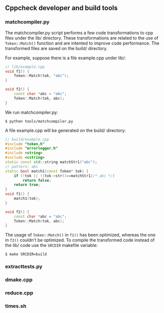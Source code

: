 ## Cppcheck developer and build tools

### matchcompiler.py

The matchcompiler.py script performs a few code transformations to cpp files under the lib/ directory. These transformations are related to the use of `Token::Match()` function and are intented to improve code performance. The transformed files are saved on the build/ directory.

For example, suppose there is a file example.cpp under lib/:
```cpp
// lib/example.cpp
void f1() {
    Token::Match(tok, "abc");
}

void f2() {
    const char *abc = "abc";
    Token::Match(tok, abc);
}
```
We run matchcompiler.py:
```shell
$ python tools/matchcompiler.py
```
A file example.cpp will be generated on the build/ directory:
```cpp
// build/example.cpp
#include "token.h"
#include "errorlogger.h"
#include <string>
#include <cstring>
static const std::string matchStr1("abc");
// pattern: abc
static bool match1(const Token* tok) {
    if (!tok || !(tok->str()==matchStr1)/* abc */)
        return false;
    return true;
}
void f1() {
    match1(tok);
}

void f2() {
    const char *abc = "abc";
    Token::Match(tok, abc);
}
```
The usage of `Token::Match()` in `f1()` has been optimized, whereas the one in `f2()` couldn't be optimized.
To compile the transformed code instead of the lib/ code use the `SRCDIR` makefile variable:
```shell
$ make SRCDIR=build
```
### extracttests.py

### dmake.cpp

### reduce.cpp

### times.sh
